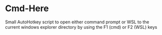# Cmd-Here
Small AutoHotkey script to open either command prompt or WSL to the current windows explorer directory by using the F1 (cmd) or F2 (WSL) keys

